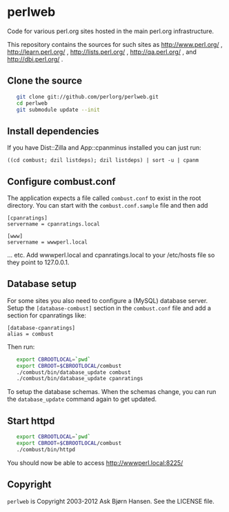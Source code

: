 # perlweb

Code for various perl.org sites hosted in the main perl.org infrastructure.

This repository contains the sources for such sites as http://www.perl.org/ ,
http://learn.perl.org/ , http://lists.perl.org/ , http://qa.perl.org/ ,
and http://dbi.perl.org/ .

## Clone the source

```sh
   git clone git://github.com/perlorg/perlweb.git
   cd perlweb
   git submodule update --init
```

## Install dependencies

If you have Dist::Zilla and App::cpanminus installed you can just run:

   `((cd combust; dzil listdeps); dzil listdeps) | sort -u | cpanm`

## Configure combust.conf

The application expects a file called `combust.conf` to exist in the
root directory.  You can start with the `combust.conf.sample` file and
then add

```
[cpanratings]
servername = cpanratings.local

[www]
servername = wwwperl.local

```

... etc.  Add wwwperl.local and cpanratings.local to your /etc/hosts
file so they point to 127.0.0.1.

## Database setup

For some sites you also need to configure a (MySQL) database server.
Setup the `[database-combust]` section in the `combust.conf` file and add a section for cpanratings like:

```
[database-cpanratings]
alias = combust
```

Then run:

```sh
   export CBROOTLOCAL=`pwd`
   export CBROOT=$CBROOTLOCAL/combust
   ./combust/bin/database_update combust
   ./combust/bin/database_update cpanratings
```

To setup the database schemas.  When the schemas change, you can run
the `database_update` command again to get updated.

## Start httpd

```sh
   export CBROOTLOCAL=`pwd`
   export CBROOT=$CBROOTLOCAL/combust
   ./combust/bin/httpd
```

You should now be able to access http://wwwperl.local:8225/


## Copyright

`perlweb` is Copyright 2003-2012 Ask Bjørn Hansen.  See the LICENSE file.
